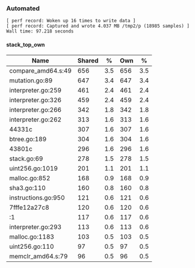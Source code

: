 ### Automated

```
[ perf record: Woken up 16 times to write data ]
[ perf record: Captured and wrote 4.037 MB /tmp2/p (18985 samples) ]
Wall time: 97.218 seconds
```

#### stack_top_own

Name                                                 | Shared |   %   | Own |   %
-----------------------------------------------------|--------|-------|-----|------
compare_amd64.s:49                                   |    656 |   3.5 | 656 |   3.5
mutation.go:89                                       |    647 |   3.4 | 647 |   3.4
interpreter.go:259                                   |    461 |   2.4 | 461 |   2.4
interpreter.go:326                                   |    459 |   2.4 | 459 |   2.4
interpreter.go:266                                   |    342 |   1.8 | 342 |   1.8
interpreter.go:262                                   |    313 |   1.6 | 313 |   1.6
44331c                                               |    307 |   1.6 | 307 |   1.6
btree.go:189                                         |    304 |   1.6 | 304 |   1.6
43801c                                               |    296 |   1.6 | 296 |   1.6
stack.go:69                                          |    278 |   1.5 | 278 |   1.5
uint256.go:1019                                      |    201 |   1.1 | 201 |   1.1
malloc.go:852                                        |    168 |   0.9 | 168 |   0.9
sha3.go:110                                          |    160 |   0.8 | 160 |   0.8
instructions.go:950                                  |    121 |   0.6 | 121 |   0.6
7fffe12a27c8                                         |    120 |   0.6 | 120 |   0.6
<autogenerated>:1                                    |    117 |   0.6 | 117 |   0.6
interpreter.go:293                                   |    113 |   0.6 | 113 |   0.6
malloc.go:1183                                       |    103 |   0.5 | 103 |   0.5
uint256.go:110                                       |     97 |   0.5 |  97 |   0.5
memclr_amd64.s:79                                    |     96 |   0.5 |  96 |   0.5
